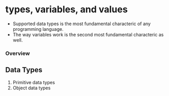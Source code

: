 # types, variables, and values

- Supported data types is the most fundamental characteric of any programming language.
- The way variables work is the second most fundamental characteric as well.

### Overview

## Data Types

1. Primitive data types
2. Object data types
